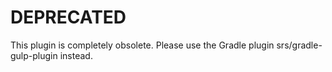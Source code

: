 DEPRECATED
==========

This plugin is completely obsolete. Please use the Gradle plugin srs/gradle-gulp-plugin instead.
